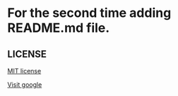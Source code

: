 # For the second time adding README.md file.


## LICENSE

[MIT license](LICENSE)

[Visit google](https://www.google.com)
